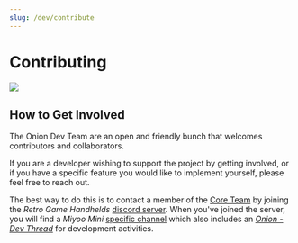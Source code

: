 ```yaml
---
slug: /dev/contribute
---
```


# Contributing

![](https://user-images.githubusercontent.com/7110113/184558441-dc2783c1-0447-489d-9bde-b99d63b6d4b7.png)


## How to Get Involved

The Onion Dev Team are an open and friendly bunch that welcomes contributors and collaborators.

If you are a developer wishing to support the project by getting involved, or if you have a specific feature you would like to implement yourself, please feel free to reach out.

The best way to do this is to contact a member of the [Core Team](../About/Acknowledgments) by joining the _Retro Game Handhelds_ [discord server](https://discord.gg/Jd2azKX).
When you've joined the server, you will find a _Miyoo Mini_ [specific channel](https://discord.com/channels/529983248114122762/891336865540620338/) which also includes an [_Onion - Dev Thread_](https://discord.com/channels/529983248114122762/1007796369785897090) for development activities.
